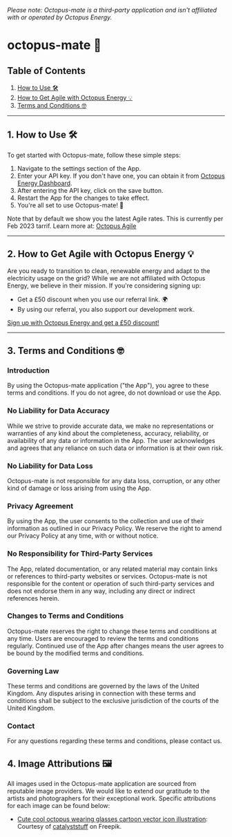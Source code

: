 *Please note: Octopus-mate is a third-party application and isn't affiliated with or operated by Octopus Energy.*

# octopus-mate 🐙

## Table of Contents
1. [How to Use 🛠️](#how-to-use)
2. [How to Get Agile with Octopus Energy 💡](#how-to-get-agile-with-octopus-energy)
3. [Terms and Conditions 🤓](#terms-and-conditions)

---

## 1. How to Use 🛠️ <a name="how-to-use"></a>

To get started with Octopus-mate, follow these simple steps:

1. Navigate to the settings section of the App.
2. Enter your API key. If you don't have one, you can obtain it from [Octopus Energy Dashboard](https://octopus.energy/dashboard/new/accounts/personal-details/api-access).
3. After entering the API key, click on the save button.
4. Restart the App for the changes to take effect.
5. You're all set to use Octopus-mate! 🎉

Note that by default we show you the latest Agile rates. This is currently per Feb 2023 tarrif. Learn more at: [Octopus Agile](https://octopus.energy/smart/agile/)

---

## 2. How to Get Agile with Octopus Energy 💡 <a name="how-to-get-agile-with-octopus-energy"></a>

Are you ready to transition to clean, renewable energy and adapt to the electricity usage on the grid? While we are not affiliated with Octopus Energy, we believe in their mission. If you're considering signing up:

- Get a £50 discount when you use our referral link. 🌍
- By using our referral, you also support our development work.

[Sign up with Octopus Energy and get a £50 discount!](https://share.octopus.energy/brass-skunk-32)

---

## 3. Terms and Conditions 🤓 <a name="terms-and-conditions"></a>

### Introduction

By using the Octopus-mate application ("the App"), you agree to these terms and conditions. If you do not agree, do not download or use the App.

### No Liability for Data Accuracy

While we strive to provide accurate data, we make no representations or warranties of any kind about the completeness, accuracy, reliability, or availability of any data or information in the App. The user acknowledges and agrees that any reliance on such data or information is at their own risk.

### No Liability for Data Loss

Octopus-mate is not responsible for any data loss, corruption, or any other kind of damage or loss arising from using the App.

### Privacy Agreement

By using the App, the user consents to the collection and use of their information as outlined in our Privacy Policy. We reserve the right to amend our Privacy Policy at any time, with or without notice.

### No Responsibility for Third-Party Services

The App, related documentation, or any related material may contain links or references to third-party websites or services. Octopus-mate is not responsible for the content or operation of such third-party services and does not endorse them in any way, including any direct or indirect references herein.

### Changes to Terms and Conditions

Octopus-mate reserves the right to change these terms and conditions at any time. Users are encouraged to review the terms and conditions regularly. Continued use of the App after changes means the user agrees to be bound by the modified terms and conditions.

### Governing Law

These terms and conditions are governed by the laws of the United Kingdom. Any disputes arising in connection with these terms and conditions shall be subject to the exclusive jurisdiction of the courts of the United Kingdom.

### Contact

For any questions regarding these terms and conditions, please contact us.


## 4. Image Attributions 🖼️ <a name="image-attributions"></a>

All images used in the Octopus-mate application are sourced from reputable image providers. We would like to extend our gratitude to the artists and photographers for their exceptional work. Specific attributions for each image can be found below:

- [Cute cool octopus wearing glasses cartoon vector icon illustration](https://www.freepik.com/free-vector/cute-cool-octopus-wearing-glasses-cartoon-vector-icon-illustration-animal-fashion-icon-isolated-flat_65861697.htm#query=octopus&position=34&from_view=search&track=sph): Courtesy of [catalyststuff](https://www.freepik.com/catalyststuff) on Freepik.

